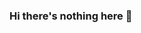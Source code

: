 ### Hi there's nothing here 👋

<!--
**Hldwsd/Hldwsd**
Here are some ideas to get you started
none😧
-->
